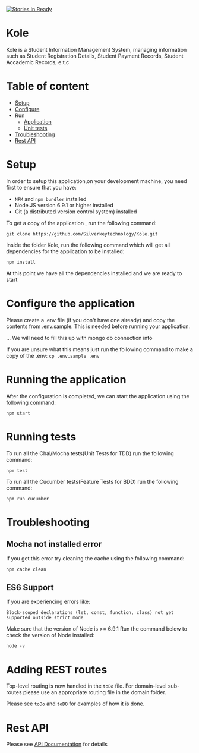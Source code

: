 [![Stories in Ready](https://badge.waffle.io/Silverkeytechnology/Kole.png?label=ready&title=Ready)](https://waffle.io/Silverkeytechnology/Kole)
# Kole
Kole is a Student Information Management System, managing information such as Student Registration Details, Student Payment Records, Student Accademic Records, e.t.c

# Table of content
* [Setup](#Setup)
* [Configure](#configure-the-application)
* Run
  * [Application](#running-the-application)
  * [Unit tests](#running-tests)
* [Troubleshooting](#troubleshooting)
* [Rest API](#rest-api)

# Setup
In order to setup this application,on your development machine, you need first to ensure that you have:
* ```NPM``` and ```npm bundler``` installed
* Node.JS version 6.9.1 or higher installed
* Git (a distributed version control system) installed

To get a copy of the application , run the following command:
```
git clone https://github.com/Silverkeytechnology/Kole.git
```

Inside the folder Kole, run the following command which will get all dependencies for the application to be installed:
```
npm install
```

At this point we have all the dependencies installed and we are ready to start

# Configure the application

Please create a .env file (if you don't have one already) and copy the contents from .env.sample. This is needed before running your application.

... We will need to fill this up with mongo db connection info

If you are unsure what this means just run the following command to make a copy of the .env: `cp .env.sample .env`


# Running the application

After the configuration is completed, we can start the application using the following command:

```
npm start
```

# Running tests

To run all the Chai/Mocha tests(Unit Tests for TDD) run the following command:

```
npm test
```

To run all the Cucumber tests(Feature Tests for BDD) run the following command:

```
npm run cucumber
```


# Troubleshooting

## Mocha not installed error

If you get this error try cleaning the cache using the following command:

```
npm cache clean
```

## ES6 Support

If you are experiencing errors like:

```
Block-scoped declarations (let, const, function, class) not yet supported outside strict mode
```

Make sure that the version of Node is >= 6.9.1
Run the command below to check the version of Node installed:
```
node -v
```

# Adding REST routes

Top-level routing is now handled in the `toDo` file. For domain-level sub-routes please use an appropriate routing file in the domain folder.

Please see `toDo` and `toDO` for examples of how it is done.

# Rest API

Please see [API Documentation](./api.md) for details
